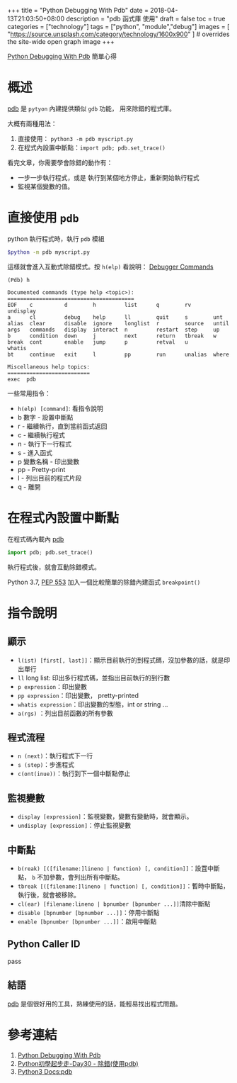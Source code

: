 +++
title = "Python Debugging With Pdb"
date = 2018-04-13T21:03:50+08:00
description = "pdb 函式庫 使用"
draft = false
toc = true
categories = ["technology"]
tags = ["python", "module","debug"]
images = [
  "https://source.unsplash.com/category/technology/1600x900"
] # overrides the site-wide open graph image
+++

[Python Debugging With Pdb][]
簡單心得 


<!--more-->

# 概述

[pdb][] 是 `pytyon` 內建提供類似 `gdb` 功能，
用來除錯的程式庫。

大概有兩種用法：

1. 直接使用： `python3 -m pdb myscript.py`
2. 在程式內設置中斷點：`import pdb; pdb.set_trace()`


看完文章，你需要學會除錯的動作有：
 
* 一步一步執行程式，或是 執行到某個地方停止，重新開始執行程式
* 監視某個變數的值。


# 直接使用 `pdb`

python 執行程式時，執行 `pdb` 模組
```bash
$python -m pdb myscript.py
```
這樣就會進入互動式除錯模式。按 `h(elp)` 看說明：
[Debugger Commands][]

```
(Pdb) h

Documented commands (type help <topic>):
========================================
EOF    c          d        h         list      q        rv       undisplay
a      cl         debug    help      ll        quit     s        unt
alias  clear      disable  ignore    longlist  r        source   until
args   commands   display  interact  n         restart  step     up
b      condition  down     j         next      return   tbreak   w
break  cont       enable   jump      p         retval   u        whatis
bt     continue   exit     l         pp        run      unalias  where

Miscellaneous help topics:
==========================
exec  pdb
```
一些常用指令：

* `h(elp) [command]`: 看指令說明
* b 數字 - 設置中斷點
* r - 繼續執行，直到當前函式返回
* c - 繼續執行程式
* n - 執行下一行程式
* s - 進入函式
* p 變數名稱 - 印出變數
* pp - Pretty-print 
* l - 列出目前的程式片段
* q - 離開

# 在程式內設置中斷點

在程式碼內載內 [pdb][]
```python
import pdb; pdb.set_trace()
```

執行程式後，就會互動除錯模式。

Python 3.7, [PEP 553][] 加入一個比較簡單的除錯內建函式 `breakpoint()`

# 指令說明

## 顯示

* `l(ist) [first[, last]]`：顯示目前執行的到程式碼，沒加參數的話，就是印出單行
* `ll` long list: 印出多行程式碼，並指出目前執行的到行數
* `p expression`：印出變數
* `pp expression`：印出變數， pretty-printed
* `whatis expression`：印出變數的型態，int or string ...
* `a(rgs)` ：列出目前函數的所有參數

## 程式流程

* `n (next)`：執行程式下一行
* `s (step)`：步進程式
* `c(ont(inue))`：執行到下一個中斷點停止


## 監視變數

* `display [expression]`：監視變數，變數有變動時，就會顯示。
* `undisplay [expression]`：停止監視變數

## 中斷點

* `b(reak) [([filename:]lineno | function) [, condition]]`：設罝中斷點， `b` 不加參數，會列出所有中斷點。
* `tbreak [([filename:]lineno | function) [, condition]]`：暫時中斷點，執行後，就會被移除。
* `cl(ear) [filename:lineno | bpnumber [bpnumber ...]]`清除中斷點
* `disable [bpnumber [bpnumber ...]]`：停用中斷點
* `enable [bpnumber [bpnumber ...]]`：啟用中斷點

## Python Caller ID

pass

## 結語

[pdb][] 是個很好用的工具，熟練使用的話，能輕易找出程式問題。

# 參考連結

1. [Python Debugging With Pdb](https://realpython.com/python-debugging-pdb/)
2. [Python初學起步走-Day30 - 除錯(使用pdb)](https://ithelp.ithome.com.tw/articles/10161849)
3. [Python3 Docs:pdb](https://docs.python.org/3/library/pdb.html)


[Python Debugging With Pdb]: https://realpython.com/python-debugging-pdb/
[pdb]: https://docs.python.org/3/library/pdb.html
[Debugger Commands]: https://docs.python.org/3/library/pdb.html#debugger-commands
[PEP 553]: https://www.python.org/dev/peps/pep-0553/
